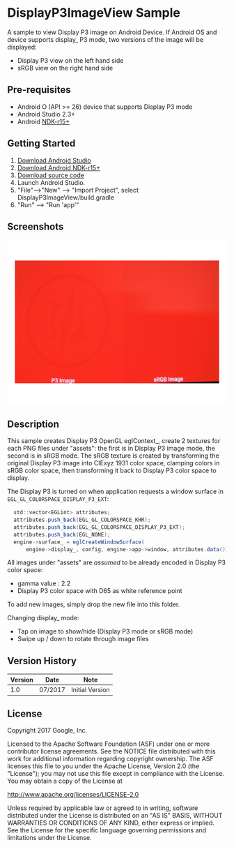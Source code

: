 DisplayP3ImageView Sample
==========================
A sample to view Display P3 image on Android Device. If Android OS and device supports display_ P3 mode, two versions of the image will be displayed:
- Display P3 view on the left hand side
- sRGB view on the right hand side

Pre-requisites
--------------
- Android O (API >= 26) device that supports Display P3 mode
- Android Studio 2.3+
- Android [NDK-r15+](https://developer.android.com/ndk/downloads/index.html)

Getting Started
---------------
1. [Download Android Studio](https://developer.android.com/studio/index.html)
1. [Download Android NDK-r15+](https://github.com/android-ndk/ndk/wiki)
1. [Download source code](http://www.github.com/googlesamples/android-ndk)
1. Launch Android Studio.
1. "File"-->"New" --> "Import Project", select DisplayP3ImageView/build.gradle
1. "Run" --> "Run 'app'"

Screenshots
-----------
![screenshot](screenshot.png)

Description
-----------
This sample creates Display P3 OpenGL eglContext_, create 2 textures
for each PNG files under "assets": the first is in Display P3 image mode,
the second is in sRGB mode.  The sRGB texture is created by transforming the 
original Display P3 image into CIExyz 1931 color space, clamping colors in
sRGB color space, then transforming it back to Display P3 color space to display.

The Display P3 is turned on when application requests a window surface in
`EGL_GL_COLORSPACE_DISPLAY_P3_EXT`:
```java
  std::vector<EGLint> attributes;
  attributes.push_back(EGL_GL_COLORSPACE_KHR);
  attributes.push_back(EGL_GL_COLORSPACE_DISPLAY_P3_EXT);
  attributes.push_back(EGL_NONE);
  engine->surface_ = eglCreateWindowSurface(
      engine->display_, config, engine->app->window, attributes.data());

```
All images under "assets" are *assumed* to be already encoded in Display P3 color
space:
- gamma value : 2.2
- Display P3 color space with D65 as white reference point

To add new images, simply drop the new file into this folder. 

Changing display_ mode:
- Tap on image to show/hide (Display P3 mode or sRGB mode)
- Swipe up / down to rotate through image files


Version History
---------------
| Version   |  Date    |    Note                          |
| --------- | -------- | ---------------------------------|
|    1.0    | 07/2017  |    Initial Version               |


License
-------
Copyright 2017 Google, Inc.

Licensed to the Apache Software Foundation (ASF) under one or more contributor
license agreements.  See the NOTICE file distributed with this work for
additional information regarding copyright ownership.  The ASF licenses this
file to you under the Apache License, Version 2.0 (the "License"); you may not
use this file except in compliance with the License.  You may obtain a copy of
the License at

http://www.apache.org/licenses/LICENSE-2.0

Unless required by applicable law or agreed to in writing, software
distributed under the License is distributed on an "AS IS" BASIS, WITHOUT
WARRANTIES OR CONDITIONS OF ANY KIND, either express or implied.  See the
License for the specific language governing permissions and limitations under
the License.

